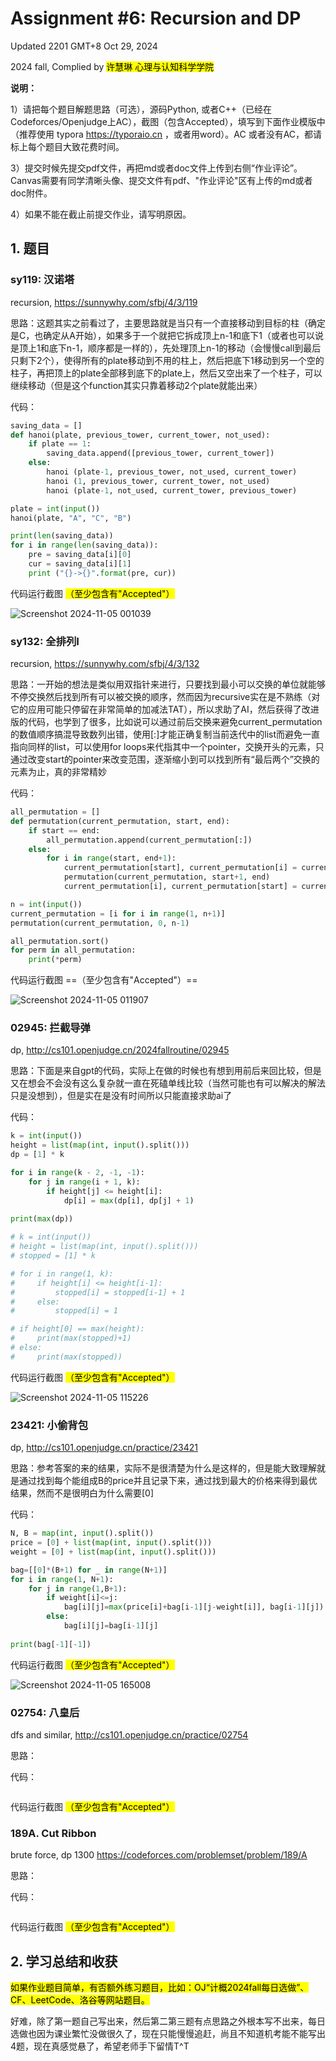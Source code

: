# Assignment #6: Recursion and DP

Updated 2201 GMT+8 Oct 29, 2024

2024 fall, Complied by <mark>许慧琳 心理与认知科学学院</mark>



**说明：**

1）请把每个题目解题思路（可选），源码Python, 或者C++（已经在Codeforces/Openjudge上AC），截图（包含Accepted），填写到下面作业模版中（推荐使用 typora https://typoraio.cn ，或者用word）。AC 或者没有AC，都请标上每个题目大致花费时间。

3）提交时候先提交pdf文件，再把md或者doc文件上传到右侧“作业评论”。Canvas需要有同学清晰头像、提交文件有pdf、"作业评论"区有上传的md或者doc附件。

4）如果不能在截止前提交作业，请写明原因。



## 1. 题目

### sy119: 汉诺塔

recursion, https://sunnywhy.com/sfbj/4/3/119  

思路：这题其实之前看过了，主要思路就是当只有一个直接移动到目标的柱（确定是C，也确定从A开始），如果多于一个就把它拆成顶上n-1和底下1（或者也可以说是顶上1和底下n-1，顺序都是一样的），先处理顶上n-1的移动（会慢慢call到最后只剩下2个），使得所有的plate移动到不用的柱上，然后把底下1移动到另一个空的柱子，再把顶上的plate全部移到底下的plate上，然后又空出来了一个柱子，可以继续移动（但是这个function其实只靠着移动2个plate就能出来）



代码：

```python
saving_data = []
def hanoi(plate, previous_tower, current_tower, not_used):
    if plate == 1:
        saving_data.append([previous_tower, current_tower])        
    else:
        hanoi (plate-1, previous_tower, not_used, current_tower)
        hanoi (1, previous_tower, current_tower, not_used)
        hanoi (plate-1, not_used, current_tower, previous_tower)

plate = int(input())
hanoi(plate, "A", "C", "B")

print(len(saving_data))
for i in range(len(saving_data)):
    pre = saving_data[i][0]
    cur = saving_data[i][1]
    print ("{}->{}".format(pre, cur))

```



代码运行截图 <mark>（至少包含有"Accepted"）</mark>

![Screenshot 2024-11-05 001039](https://github.com/user-attachments/assets/c5a71d2a-e296-4f5a-bae3-cfdd0d823d18)



### sy132: 全排列I

recursion, https://sunnywhy.com/sfbj/4/3/132

思路：一开始的想法是类似用双指针来进行，只要找到最小可以交换的单位就能够不停交换然后找到所有可以被交换的顺序，然而因为recursive实在是不熟练（对它的应用可能只停留在非常简单的加减法TAT），所以求助了AI，然后获得了改进版的代码，也学到了很多，比如说可以通过前后交换来避免current_permutation的数值顺序搞混导致数列出错，使用[:]才能正确复制当前迭代中的list而避免一直指向同样的list，可以使用for loops来代指其中一个pointer，交换开头的元素，只通过改变start的pointer来改变范围，逐渐缩小到可以找到所有“最后两个”交换的元素为止，真的非常精妙



代码：

```python
all_permutation = []
def permutation(current_permutation, start, end):
    if start == end:
        all_permutation.append(current_permutation[:])
    else:
        for i in range(start, end+1):
            current_permutation[start], current_permutation[i] = current_permutation[i], current_permutation[start]
            permutation(current_permutation, start+1, end)
            current_permutation[i], current_permutation[start] = current_permutation[start], current_permutation[i]

n = int(input())
current_permutation = [i for i in range(1, n+1)]
permutation(current_permutation, 0, n-1)

all_permutation.sort()
for perm in all_permutation:
    print(*perm)

```



代码运行截图 ==（至少包含有"Accepted"）==

![Screenshot 2024-11-05 011907](https://github.com/user-attachments/assets/48df9746-3668-4d4e-80d2-7b68bb9051b0)



### 02945: 拦截导弹 

dp, http://cs101.openjudge.cn/2024fallroutine/02945

思路：下面是来自gpt的代码，实际上在做的时候也有想到用前后来回比较，但是又在想会不会没有这么复杂就一直在死磕单线比较（当然可能也有可以解决的解法只是没想到），但是实在是没有时间所以只能直接求助ai了



代码：

```python
k = int(input())
height = list(map(int, input().split()))
dp = [1] * k

for i in range(k - 2, -1, -1):
    for j in range(i + 1, k):
        if height[j] <= height[i]:
            dp[i] = max(dp[i], dp[j] + 1)
 
print(max(dp))

# k = int(input())
# height = list(map(int, input().split()))
# stopped = [1] * k

# for i in range(1, k):
#     if height[i] <= height[i-1]:
#         stopped[i] = stopped[i-1] + 1
#     else: 
#         stopped[i] = 1

# if height[0] == max(height):
#     print(max(stopped)+1)
# else:
#     print(max(stopped))
```



代码运行截图 <mark>（至少包含有"Accepted"）</mark>

![Screenshot 2024-11-05 115226](https://github.com/user-attachments/assets/b1aabd5b-6e9e-4aa0-9394-c11be50dc090)



### 23421: 小偷背包 

dp, http://cs101.openjudge.cn/practice/23421

思路：参考答案的来的结果，实际不是很清楚为什么是这样的，但是能大致理解就是通过找到每个能组成B的price并且记录下来，通过找到最大的价格来得到最优结果，然而不是很明白为什么需要[0]



代码：

```python
N, B = map(int, input().split())
price = [0] + list(map(int, input().split()))
weight = [0] + list(map(int, input().split()))

bag=[[0]*(B+1) for _ in range(N+1)]
for i in range(1, N+1):
    for j in range(1,B+1):
        if weight[i]<=j:
            bag[i][j]=max(price[i]+bag[i-1][j-weight[i]], bag[i-1][j])
        else:
            bag[i][j]=bag[i-1][j]
            
print(bag[-1][-1])

```



代码运行截图 <mark>（至少包含有"Accepted"）</mark>

![Screenshot 2024-11-05 165008](https://github.com/user-attachments/assets/9ff77e44-9cb0-487d-a827-973dc87e6a6e)



### 02754: 八皇后

dfs and similar, http://cs101.openjudge.cn/practice/02754

思路：



代码：

```python

```



代码运行截图 <mark>（至少包含有"Accepted"）</mark>





### 189A. Cut Ribbon 

brute force, dp 1300 https://codeforces.com/problemset/problem/189/A

思路：



代码：

```python

```



代码运行截图 <mark>（至少包含有"Accepted"）</mark>





## 2. 学习总结和收获

<mark>如果作业题目简单，有否额外练习题目，比如：OJ“计概2024fall每日选做”、CF、LeetCode、洛谷等网站题目。</mark>

好难，除了第一题自己写出来，然后第二第三题有点思路之外根本写不出来，每日选做也因为课业繁忙没做很久了，现在只能慢慢追赶，尚且不知道机考能不能写出4题，现在真感觉悬了，希望老师手下留情T^T



